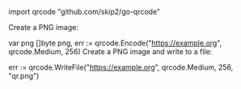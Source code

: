 import qrcode "github.com/skip2/go-qrcode"

Create a PNG image:

  var png []byte
  png, err := qrcode.Encode("https://example.org", qrcode.Medium, 256)
Create a PNG image and write to a file:

  err := qrcode.WriteFile("https://example.org", qrcode.Medium, 256, "qr.png")